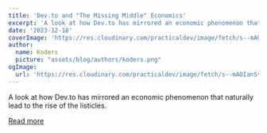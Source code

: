 ```yaml
---
title: 'Dev.to and "The Missing Middle" Economics'
excerpt: 'A look at how Dev.to has mirrored an economic phenomenon that naturally lead to the rise of the listicles.  '
date: '2023-12-18'
coverImage: 'https://res.cloudinary.com/practicaldev/image/fetch/s--mAOIanSt--/c_imagga_scale,f_auto,fl_progressive,h_420,q_auto,w_1000/https://dev-to-uploads.s3.amazonaws.com/uploads/articles/64bzl1rzzq071jr0o4hj.png'
author:
  name: Koders
  picture: "assets/blog/authors/koders.png"
ogImage:
  url: 'https://res.cloudinary.com/practicaldev/image/fetch/s--mAOIanSt--/c_imagga_scale,f_auto,fl_progressive,h_420,q_auto,w_1000/https://dev-to-uploads.s3.amazonaws.com/uploads/articles/64bzl1rzzq071jr0o4hj.png'
---
```


A look at how Dev.to has mirrored an economic phenomenon that naturally lead to the rise of the listicles.  

[Read more](https://dev.to/terabytetiger/devto-and-the-missing-middle-economics-59ip)
